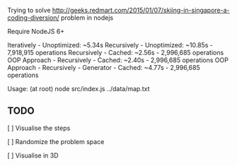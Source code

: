 Trying to solve http://geeks.redmart.com/2015/01/07/skiing-in-singapore-a-coding-diversion/ problem in nodejs

Require NodeJS 6+

Iteratively - Unoptimized: ~5.34s
Recursively - Unoptimized: ~10.85s - 7,918,915 operations
Recursively - Cached: ~2.56s - 2,996,685 operations
OOP Approach - Recursively - Cached: ~2.40s - 2,996,685 operations
OOP Approach - Recursively - Generator - Cached: ~4.77s - 2,996,685 operations

Usage: (at root) node src/index.js ../data/map.txt

## TODO

[ ] Visualise the steps

[ ] Randomize the problem space

[ ] Visualise in 3D
